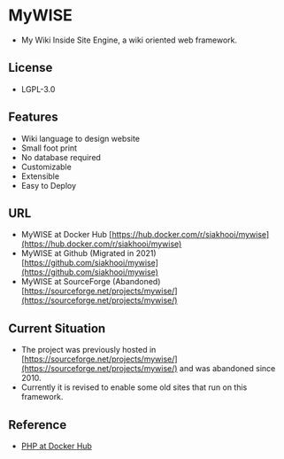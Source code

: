 # MyWISE

- My Wiki Inside Site Engine, a wiki oriented web framework.

## License

- LGPL-3.0

## Features

- Wiki language to design website
- Small foot print
- No database required
- Customizable
- Extensible
- Easy to Deploy

## URL

- MyWISE at Docker Hub [https://hub.docker.com/r/siakhooi/mywise](https://hub.docker.com/r/siakhooi/mywise)
- MyWISE at Github (Migrated in 2021) [https://github.com/siakhooi/mywise](https://github.com/siakhooi/mywise)
- MyWISE at SourceForge (Abandoned) [https://sourceforge.net/projects/mywise/](https://sourceforge.net/projects/mywise/)

## Current Situation

- The project was previously hosted in [https://sourceforge.net/projects/mywise/](https://sourceforge.net/projects/mywise/) and was abandoned since 2010.
- Currently it is revised to enable some old sites that run on this framework.

## Reference

- [PHP at Docker Hub](https://hub.docker.com/_/php)
